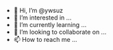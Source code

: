 - 👋 Hi, I’m @ywsuz
- 👀 I’m interested in ...
- 🌱 I’m currently learning ...
- 💞️ I’m looking to collaborate on ...
- 📫 How to reach me ...

<!---
ywsuz/ywsuz is a ✨ special ✨ repository because its `README.md` (this file) appears on your GitHub profile.
You can click the Preview link to take a look at your changes.
--->
